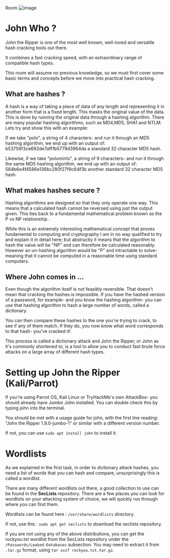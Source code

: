 Room  ![image](https://user-images.githubusercontent.com/112873207/231710600-d5d3f350-e4c2-4a8a-8c51-ca02089c86bf.png)

# John Who ?

John the Ripper is one of the most well known, well-loved and versatile hash cracking tools out there.

It combines a fast cracking speed, with an extraordinary range of compatible hash types. 

This room will assume no previous knowledge, so we must first cover some basic terms and concepts before we move into practical hash cracking.

## What are hashes ? 

A hash is a way of taking a piece of data of any length and  representing it in another form that is a fixed length. This masks the original value of the data. This is done by running the original data through a hashing algorithm. There are many popular hashing algorithms, such as MD4,MD5, SHA1 and NTLM. Lets try and show this with an example:

If we take "polo", a string of 4 characters- and run it through an MD5 hashing algorithm, we end up with an output of: b53759f3ce692de7aff1b5779d3964da a standard 32 character MD5 hash.

Likewise, if we take "polomints", a string of 9 characters- and run it through the same MD5 hashing algorithm, we end up with an output of: 584b6e4f4586e136bc280f27f9c64f3b another standard 32 character MD5 hash.

## What makes hashes secure ?

Hashing algorithms are designed so that they only operate one way. This means that a calculated hash cannot be reversed using just the output given. This ties back to a fundamental mathematical problem known as the P vs NP relationship .

While this is an extremely interesting mathematical concept that proves fundamental to computing and cryptography I am in no way qualified to try and explain it in detail here; but abstractly it means that the algorithm to hash the value will be "NP" and can therefore be calculated reasonably. However an un-hashing algorithm would be "P" and intractable to solve- meaning that it cannot be computed in a reasonable time using standard computers.

## Where John comes in ...

Even though the algorithm itself is not feasibly reversible. That doesn't mean that cracking the hashes is impossible. If you have the hashed version of a password, for example- and you know the hashing algorithm- you can use that hashing algorithm to hash a large number of words, called a dictionary. 

You can then compare these hashes to the one you're trying to crack, to see if any of them match. If they do, you now know what word corresponds to that hash- you've cracked it!

This process is called a dictionary attack and John the Ripper, or John as it's commonly shortened to, is a tool to allow you to conduct fast brute force attacks on a large array of different hash types.

# Setting up John the Ripper (Kali/Parrot)

If you're using Parrot OS, Kali Linux or TryHackMe's own AttackBox- you should already have Jumbo John installed. You can double check this by typing john into the terminal.

You should be met with a usage guide for john, with the first line reading: "John the Ripper 1.9.0-jumbo-1" or similar with a different version number. 

If not, you can use `sudo apt install john` to install it.

# Wordlists

As we explained in the first task, in order to dictionary attack hashes, you need a list of words that you can hash and compare, unsurprisingly this is called a wordlist. 

There are many different wordlists out there, a good collection to use can be found in the **SecLists** repository. There are a few places you can look for wordlists on your attacking system of choice, we will quickly run through where you can find them.

Wordlists can be found here : `/usr/share/wordlists` directory.

If not, use this : `sudo apt get seclists` to download the seclists repository.

If you are not using any of the above distributions, you can get the rockyou.txt wordlist from the SecLists repository under the `/Passwords/Leaked-Databases` subsection. You may need to extract it from `.tar.gz` format, using `tar xvzf rockyou.txt.tar.gz`. 








